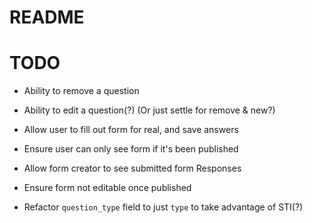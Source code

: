# README

# TODO

* Ability to remove a question

* Ability to edit a question(?) (Or just settle for remove & new?)

* Allow user to fill out form for real, and save answers

* Ensure user can only see form if it's been published

* Allow form creator to see submitted form Responses

* Ensure form not editable once published

* Refactor `question_type` field to just `type` to take advantage of STI(?)
